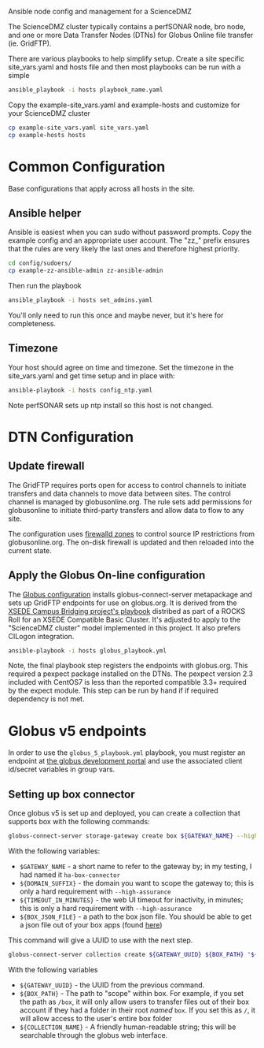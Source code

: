 Ansible node config and management for a ScienceDMZ

The ScienceDMZ cluster typically contains a perfSONAR node, bro node, and one or
more Data Transfer Nodes (DTNs) for Globus Online file transfer (ie. GridFTP).

There are various playbooks to help simplify setup.  Create a site specific
site_vars.yaml and hosts file and then most playbooks can be run with a simple

```sh
ansible_playbook -i hosts playbook_name.yaml
```

Copy the example-site_vars.yaml and example-hosts and customize for your
ScienceDMZ cluster

```sh
cp example-site_vars.yaml site_vars.yaml
cp example-hosts hosts
```

# Common Configuration

Base configurations that apply across all hosts in the site.

## Ansible helper

Ansible is easiest when you can sudo without password prompts. Copy the example
config and an appropriate user account.  The "zz_" prefix ensures that the rules
are very likely the last ones and therefore highest priority.

```sh
cd config/sudoers/
cp example-zz-ansible-admin zz-ansible-admin
```

Then run the playbook
```sh
ansible_playbook -i hosts set_admins.yaml
```

You'll only need to run this once and maybe never, but it's here for completeness.

## Timezone

Your host should agree on time and timezone.  Set the timezone in the site_vars.yaml
and get time setup and in place with:

```sh
ansible-playbook -i hosts config_ntp.yaml
```

Note perfSONAR sets up ntp install so this host is not changed.

# DTN Configuration

## Update firewall

The GridFTP requires ports open for access to control channels to initiate transfers
and data channels to move data between sites.  The control channel is managed
by globusonline.org.  The rule sets add permissions for globusonline to initiate
third-party transfers and allow data to flow to any site.

The configuration uses [firewalld zones](https://www.hogarthuk.com/?q=node/9) to
control source IP restrictions from globusonline.org.  The on-disk firewall is
updated and then reloaded into the current state.

##  Apply the Globus On-line configuration

The [Globus configuration](https://docs.globus.org/resource-provider-guide/#install_section)
installs globus-connect-server metapackage and sets up GridFTP endpoints for use
on globus.org.   It is derived from the
[XSEDE Campus Bridging project's playbook](https://software.xsede.org/cb/centos6/noarch/extras/XCBC_Ansible/globus_playbook.yml)
distribed as part of a ROCKS Roll for an XSEDE Compatible Basic Cluster.   It's
adjusted to apply to the "ScienceDMZ cluster" model implemented in this project.
It also prefers CILogon integration.

```sh
ansible-playbook -i hosts globus_playbook.yml
```

Note, the final playbook step registers the endpoints with globus.org.
This required a pexpect package installed on the DTNs.
The pexpect version 2.3 included with CentOS7 is less than the reported
compatible 3.3+ required by the expect module.  This step can be run by hand if
if required dependency is not met.

# Globus v5 endpoints

In order to use the `globus_5_playbook.yml` playbook, you must register an endpoint at [the globus development portal](https://auth.globus.org/v2/web/developers) and use the associated client id/secret variables in group vars.

## Setting up box connector

Once globus v5 is set up and deployed, you can create a collection that supports box with the following commands:

```bash
globus-connect-server storage-gateway create box ${GATEWAY_NAME} --high-assurance --domain ${DOMAIN_SUFFIX} --authentication-timeout-mins ${TIMEOUT_IN_MINUTES} --box-settings file:${BOX_JSON_FILE}
```

With the following variables:

* `$GATEWAY_NAME` - a short name to refer to the gateway by; in my testing, I had named it `ha-box-connector`
* `${DOMAIN_SUFFIX}` - the domain you want to scope the gateway to; this is only a hard requirement with `--high-assurance`
* `${TIMEOUT_IN_MINUTES}` - the web UI timeout for inactivity, in minutes; this is only a hard requirement with `--high-assurance`
* `${BOX_JSON_FILE}` - a path to the box json file. You should be able to get a json file out of your box apps (found [here](https://uab.app.box.com/developers/console))

This command will give a UUID to use with the next step.

```bash
globus-connect-server collection create ${GATEWAY_UUID} ${BOX_PATH} "${COLLECTION_NAME}"
```

With the following variables

* `${GATEWAY_UUID}` - the UUID from the previous command.
* `${BOX_PATH}` - The path to "scope" within box. For example, if you set the path as `/box`, it will only allow users to transfer files out of their box account if they had a folder in their root *named* `box`. If you set this as `/`, it will allow access to the user's entire box folder
* `${COLLECTION_NAME}` - A friendly human-readable string; this will be searchable through the globus web interface.
